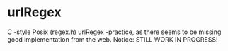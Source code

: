 # urlRegex
C -style Posix (regex.h) urlRegex -practice, as there seems to be missing good implementation from the web. Notice: STILL WORK IN PROGRESS!
